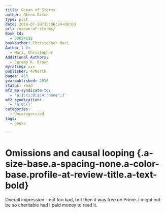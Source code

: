 ```yaml
---
title: Ocean of Storms
author: Glenn Dixon
type: post
date: 2018-07-28T15:06:24+00:00
url: /ocean-of-storms/
Book Id:
  - 30624628
bookauthor: Christopher Mari
Author l-f:
  - Mari, Christopher
Additional Authors:
  - Jeremy K. Brown
myrating: ★★★
publisher: 47North
pages: 410
yearpublished: 2016
status: read
mf2_mp-syndicate-to:
  - 'a:1:{i:0;s:4:"none";}'
mf2_syndication:
  - 'a:0:{}'
categories:
  - Uncategorized
tags:
  - books

---
```

# Omissions and causal looping {.a-size-base.a-spacing-none.a-color-base.profile-at-review-title.a-text-bold}

<p class="a-spacing-small a-spacing-top-mini a-color-base profile-at-review-text profile-at-review-text-desktop">
  Overall impression - not too bad, but then it was free on Prime. I might not be so charitable had I paid money to read it.
</p>